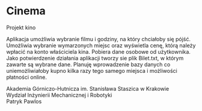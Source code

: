 # Cinema
Projekt kino

Aplikacja umożliwia wybranie filmu i godziny, na który chciałoby się pójść. Umożliwia
wybranie wymarzonych miejsc oraz wyświetla cenę, którą należy wpłacić na konto
właściciela kina. Pobiera dane osobowe od użytkownika. Jako potwierdzenie
działania aplikacji tworzy sie plik Bilet.txt, w którym zawarte są wybrane dane.
Planuję wprowadzenie bazy danych co uniemożliwiałoby kupno kilka razy tego
samego miejsca i możliwości płatności online.

Akademia Górniczo-Hutnicza im. Stanisława Staszica w Krakowie           
Wydział Inżynierii Mechanicznej i Robotyki        
Patryk Pawlos

